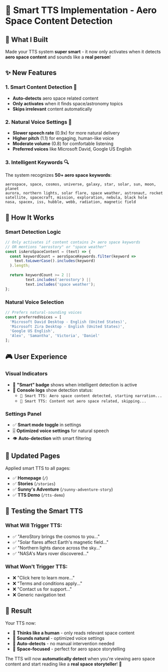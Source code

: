 # 🧠 Smart TTS Implementation - Aero Space Content Detection

## 🎯 **What I Built**

Made your TTS system **super smart** - it now only activates when it detects **aero space content** and sounds like a **real person**!

## ✨ **New Features**

### **1. Smart Content Detection** 🧠
- **Auto-detects** aero space related content
- **Only activates** when it finds space/astronomy topics
- **Skips irrelevant** content automatically

### **2. Natural Voice Settings** 🎤
- **Slower speech rate** (0.9x) for more natural delivery
- **Higher pitch** (1.1) for engaging, human-like voice
- **Moderate volume** (0.8) for comfortable listening
- **Preferred voices** like Microsoft David, Google US English

### **3. Intelligent Keywords** 🔍
The system recognizes **50+ aero space keywords**:
```
aerospace, space, cosmos, universe, galaxy, star, solar, sun, moon, planet
aurora, northern lights, solar flare, space weather, astronaut, rocket
satellite, spacecraft, mission, exploration, nebula, black hole
nasa, spacex, iss, hubble, webb, radiation, magnetic field
```

## 🚀 **How It Works**

### **Smart Detection Logic**
```typescript
// Only activates if content contains 2+ aero space keywords
// OR mentions "aerostory" or "space weather"
const isAeroSpaceContent = (text) => {
  const keywordCount = aeroSpaceKeywords.filter(keyword => 
    text.toLowerCase().includes(keyword)
  ).length;
  
  return keywordCount >= 2 || 
         text.includes('aerostory') || 
         text.includes('space weather');
};
```

### **Natural Voice Selection**
```typescript
// Prefers natural-sounding voices
const preferredVoices = [
  'Microsoft David Desktop - English (United States)',
  'Microsoft Zira Desktop - English (United States)', 
  'Google US English',
  'Alex', 'Samantha', 'Victoria', 'Daniel'
];
```

## 🎮 **User Experience**

### **Visual Indicators**
- 🧠 **"Smart" badge** shows when intelligent detection is active
- 🎯 **Console logs** show detection status:
  - `🚀 Smart TTS: Aero space content detected, starting narration...`
  - `🎯 Smart TTS: Content not aero space related, skipping...`

### **Settings Panel**
- ✅ **Smart mode toggle** in settings
- 🎚️ **Optimized voice settings** for natural speech
- 👁️ **Auto-detection** with smart filtering

## 📱 **Updated Pages**

Applied smart TTS to all pages:
- ✅ **Homepage** (`/`)
- ✅ **Stories** (`/stories`)
- ✅ **Sunny's Adventure** (`/sunny-adventure-story`)
- ✅ **TTS Demo** (`/tts-demo`)

## 🧪 **Testing the Smart TTS**

### **What Will Trigger TTS:**
- ✅ "AeroStory brings the cosmos to you..."
- ✅ "Solar flares affect Earth's magnetic field..."
- ✅ "Northern lights dance across the sky..."
- ✅ "NASA's Mars rover discovered..."

### **What Won't Trigger TTS:**
- ❌ "Click here to learn more..."
- ❌ "Terms and conditions apply..."
- ❌ "Contact us for support..."
- ❌ Generic navigation text

## 🎉 **Result**

Your TTS now:
- 🧠 **Thinks like a human** - only reads relevant space content
- 🎤 **Sounds natural** - optimized voice settings
- 🎯 **Auto-detects** - no manual intervention needed
- 🚀 **Space-focused** - perfect for aero space storytelling

The TTS will now **automatically detect** when you're viewing aero space content and start reading like a **real space storyteller**! 🌟

